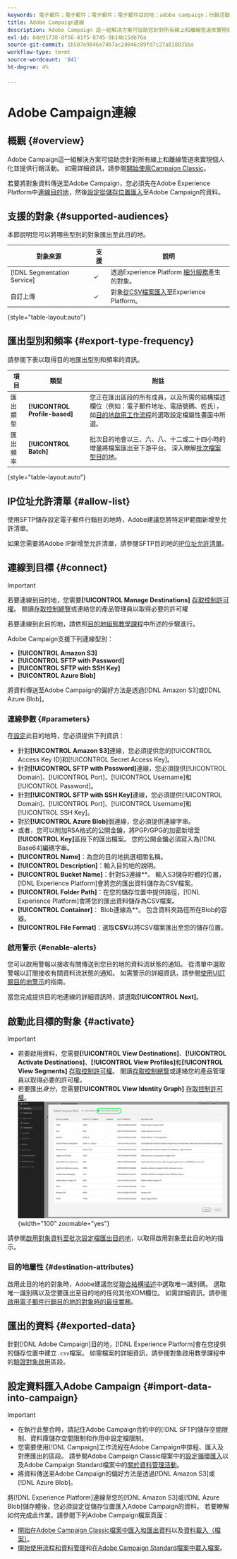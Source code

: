 ```yaml
---
keywords: 電子郵件；電子郵件；電子郵件；電子郵件目的地；adobe campaign；行銷活動
title: Adobe Campaign連線
description: Adobe Campaign 這一組解決方案可協助您針對所有線上和離線管道來實現個人化並提供行銷活動。
exl-id: 0de91738-8f56-41f5-8745-9b14b15db76a
source-git-commit: 1b507e9846a74b7ac2d046c89fd7c27a818035ba
workflow-type: tm+mt
source-wordcount: '841'
ht-degree: 4%

---
```


# Adobe Campaign連線

## 概觀 {#overview}

Adobe Campaign這一組解決方案可協助您針對所有線上和離線管道來實現個人化並提供行銷活動。 如需詳細資訊，請參閱[開始使用Campaign Classic](https://experienceleague.adobe.com/docs/campaign-classic/using/getting-started/starting-with-adobe-campaign/about-adobe-campaign-classic.html)。

若要將對象資料傳送至Adobe Campaign，您必須先在Adobe Experience Platform中[連線目的地](#connect-destination)，然後[設定從儲存位置匯入](#import-data-into-campaign)至Adobe Campaign的資料。

## 支援的對象 {#supported-audiences}

本節說明您可以將哪些型別的對象匯出至此目的地。

| 對象來源 | 支援 | 說明 |
| ---------|----------|----------|
| [!DNL Segmentation Service] | ✓ | 透過Experience Platform [細分服務](../../../segmentation/home.md)產生的對象。 |
| 自訂上傳 | ✓ | 對象[從CSV檔案匯入](../../../segmentation/ui/audience-portal.md#import-audience)至Experience Platform。 |

{style="table-layout:auto"}

## 匯出型別和頻率 {#export-type-frequency}

請參閱下表以取得目的地匯出型別和頻率的資訊。

| 項目 | 類型 | 附註 |
|---------|----------|---------|
| 匯出類型 | **[!UICONTROL Profile-based]** | 您正在匯出區段的所有成員，以及所需的結構描述欄位（例如：電子郵件地址、電話號碼、姓氏），如[目的地啟用工作流程](../../ui/activate-batch-profile-destinations.md#select-attributes)的選取設定檔屬性畫面中所選。 |
| 匯出頻率 | **[!UICONTROL Batch]** | 批次目的地會以三、六、八、十二或二十四小時的增量將檔案匯出至下游平台。 深入瞭解[批次檔案型目的地](/help/destinations/destination-types.md#file-based)。 |

{style="table-layout:auto"}

## IP位址允許清單 {#allow-list}

使用SFTP儲存設定電子郵件行銷目的地時，Adobe建議您將特定IP範圍新增至允許清單。

如果您需要將Adobe IP新增至允許清單，請參閱SFTP目的地的[IP位址允許清單](../cloud-storage/ip-address-allow-list.md)。

## 連線到目標 {#connect}

>[!IMPORTANT]
> 
>若要連線到目的地，您需要&#x200B;**[!UICONTROL Manage Destinations]** [存取控制許可權](/help/access-control/home.md#permissions)。 閱讀[存取控制總覽](/help/access-control/ui/overview.md)或連絡您的產品管理員以取得必要的許可權

若要連線到此目的地，請依照[目的地組態教學課程](../../ui/connect-destination.md)中所述的步驟進行。

Adobe Campaign支援下列連線型別：

* **[!UICONTROL Amazon S3]**
* **[!UICONTROL SFTP with Password]**
* **[!UICONTROL SFTP with SSH Key]**
* **[!UICONTROL Azure Blob]**

將資料傳送至Adobe Campaign的偏好方法是透過[!DNL Amazon S3]或[!DNL Azure Blob]。

### 連線參數 {#parameters}

在[設定](../../ui/connect-destination.md)此目的地時，您必須提供下列資訊：

* 針對&#x200B;**[!UICONTROL Amazon S3]**&#x200B;連線，您必須提供您的[!UICONTROL Access Key ID]和[!UICONTROL Secret Access Key]。
* 針對&#x200B;**[!UICONTROL SFTP with Password]**&#x200B;連線，您必須提供[!UICONTROL Domain]、[!UICONTROL Port]、[!UICONTROL Username]和[!UICONTROL Password]。
* 針對&#x200B;**[!UICONTROL SFTP with SSH Key]**&#x200B;連線，您必須提供[!UICONTROL Domain]、[!UICONTROL Port]、[!UICONTROL Username]和[!UICONTROL SSH Key]。
* 對於&#x200B;**[!UICONTROL Azure Blob]**&#x200B;個連線，您必須提供連線字串。
* 或者，您可以附加RSA格式的公開金鑰，將PGP/GPG的加密新增至&#x200B;**[!UICONTROL Key]**&#x200B;區段下的匯出檔案。 您的公開金鑰必須寫入為[!DNL Base64]編碼字串。
* **[!UICONTROL Name]**：為您的目的地挑選相關名稱。
* **[!UICONTROL Description]**：輸入目的地的說明。
* **[!UICONTROL Bucket Name]**：針對S3連線&#x200B;**。 輸入S3儲存貯體的位置，[!DNL Experience Platform]會將您的匯出資料儲存為CSV檔案。
* **[!UICONTROL Folder Path]**：在您的儲存位置中提供路徑，[!DNL Experience Platform]會將您的匯出資料儲存為CSV檔案。
* **[!UICONTROL Container]**： Blob連線為&#x200B;**。 包含資料夾路徑所在Blob的容器。
* **[!UICONTROL File Format]**：選取&#x200B;**CSV**&#x200B;以將CSV檔案匯出至您的儲存位置。

### 啟用警示 {#enable-alerts}

您可以啟用警報以接收有關傳送到您目的地的資料流狀態的通知。 從清單中選取警報以訂閱接收有關資料流狀態的通知。 如需警示的詳細資訊，請參閱[使用UI訂閱目的地警示](../../ui/alerts.md)的指南。

當您完成提供目的地連線的詳細資訊時，請選取&#x200B;**[!UICONTROL Next]**。

## 啟動此目標的對象 {#activate}

>[!IMPORTANT]
> 
>* 若要啟用資料，您需要&#x200B;**[!UICONTROL View Destinations]**、**[!UICONTROL Activate Destinations]**、**[!UICONTROL View Profiles]**&#x200B;和&#x200B;**[!UICONTROL View Segments]** [存取控制許可權](/help/access-control/home.md#permissions)。 閱讀[存取控制總覽](/help/access-control/ui/overview.md)或連絡您的產品管理員以取得必要的許可權。
>* 若要匯出&#x200B;*身分*，您需要&#x200B;**[!UICONTROL View Identity Graph]** [存取控制許可權](/help/access-control/home.md#permissions)。<br> ![選取工作流程中反白的身分名稱空間，以啟用目的地的對象。](/help/destinations/assets/overview/export-identities-to-destination.png "選取工作流程中反白顯示的身分名稱空間，以啟用目的地的對象。"){width="100" zoomable="yes"}


請參閱[啟用對象資料至批次設定檔匯出目的地](../../ui/activate-batch-profile-destinations.md)，以取得啟用對象至此目的地的指示。

### 目的地屬性 {#destination-attributes}

啟用此目的地的對象時，Adobe建議您從[聯合結構描述](../../../profile/home.md#profile-fragments-and-union-schemas)中選取唯一識別碼。 選取唯一識別碼以及您要匯出至目的地的任何其他XDM欄位。 如需詳細資訊，請參閱[啟用電子郵件行銷目的地的對象時的最佳實務](overview.md#best-practices)。

## 匯出的資料 {#exported-data}

針對[!DNL Adobe Campaign]目的地，[!DNL Experience Platform]會在您提供的儲存位置中建立`.csv`檔案。 如需檔案的詳細資訊，請參閱對象啟用教學課程中的[驗證對象啟用](../../ui/activate-batch-profile-destinations.md#verify)區段。

## 設定資料匯入Adobe Campaign {#import-data-into-campaign}

>[!IMPORTANT]
>
>* 在執行此整合時，請記住Adobe Campaign合約中的[!DNL SFTP]儲存空間限制、資料庫儲存空間限制和作用中設定檔限制。
>* 您需要使用[!DNL Campaign]工作流程在Adobe Campaign中排程、匯入及對應匯出的區段。 請參閱Adobe Campaign Classic檔案中的[設定循環匯入](https://experienceleague.adobe.com/docs/campaign-classic/using/automating-with-workflows/use-cases/data-management/recurring-import-workflow.html)以及Adobe Campaign Standard檔案中的[關於資料管理活動](https://experienceleague.adobe.com/docs/campaign-standard/using/managing-processes-and-data/data-management-activities/about-data-management-activities.html?lang=zh-Hant)。
>* 將資料傳送至Adobe Campaign的偏好方法是透過[!DNL Amazon S3]或[!DNL Azure Blob]。

將[!DNL Experience Platform]連線至您的[!DNL Amazon S3]或[!DNL Azure Blob]儲存體後，您必須設定從儲存位置匯入Adobe Campaign的資料。 若要瞭解如何完成此作業，請參閱下列Adobe Campaign檔案頁面：

* [開始在Adobe Campaign Classic檔案中匯入和匯出資料](https://experienceleague.adobe.com/docs/campaign-classic/using/getting-started/importing-and-exporting-data/get-started-data-import-export.html?lang=zh-Hant)以及[資料載入（檔案）](https://experienceleague.adobe.com/docs/campaign-classic/using/automating-with-workflows/action-activities/data-loading--file-.html?lang=zh-Hant)。
* [開始使用流程和資料管理](https://experienceleague.adobe.com/docs/campaign-standard/using/managing-processes-and-data/get-started-workflows.html?lang=zh-Hant)和[在Adobe Campaign Standard檔案中載入檔案](https://experienceleague.adobe.com/docs/campaign-standard/using/managing-processes-and-data/data-management-activities/load-file.html?lang=zh-Hant)。

